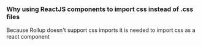 ### Why using ReactJS components to import css instead of .css files
Because Rollup doesn't support css imports it is needed to import css as a react component